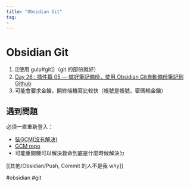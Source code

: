 ```yaml
---
title: "Obsidian Git"
tag: 
- 
---
```

# Obsidian Git
1. [[使用 gulp#git]]（git 的部份就好）
 1. [Day 26 : 插件篇 05 — 做好筆記備份，使用 Obsidian Git自動備份筆記到 Github](https://ithelp.ithome.com.tw/articles/10280373)
2. 可能會要求金鑰，開終端機寫比較快（帳號是帳號，密碼輸金鑰）

## 遇到問題
必須一直重新登入：
- [裝GCM(沒有解決)](https://docs.github.com/en/get-started/getting-started-with-git/caching-your-github-credentials-in-git)
- [GCM repo](https://github.com/GitCredentialManager/git-credential-manager)
- 可能重開機可以解決救命到底是什麼時候解決ㄉ

[[其他/Obsidian/Push, Commit 的人不是我 why]]

#obsidian #git 